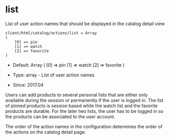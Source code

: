 
# list

List of user action names that should be displayed in the catalog detail view

```
client/html/catalog/actions/list = Array
(
    [0] => pin
    [1] => watch
    [2] => favorite
)
```

* Default: Array
(
    [0] => pin
    [1] => watch
    [2] => favorite
)

* Type: array - List of user action names
* Since: 2017.04

Users can add products to several personal lists that are either only
available during the session or permanently if the user is logged in. The list
of pinned products is session based while the watch list and the favorite
products are durable. For the later two lists, the user has to be logged in
so the products can be associated to the user account.

The order of the action names in the configuration determines the order of
the actions on the catalog detail page.
